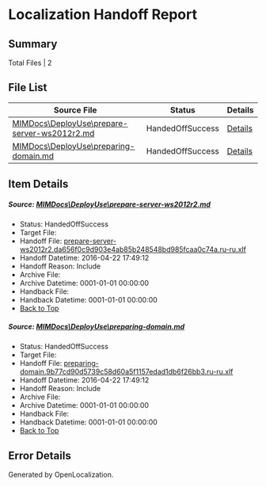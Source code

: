 # <a name='report-top'></a> Localization Handoff Report

## Summary
 Total Files | 2

## File List
 Source File | Status | Details 
 ----------- | ------ | ------- 
 [MIMDocs\DeployUse\prepare-server-ws2012r2.md](https://github.com/Microsoft/MIMDocs-pr/blob/af9f7f75f19bb29f2e29577c787252f6b7fabb7d/MIMDocs/DeployUse/prepare-server-ws2012r2.md) | HandedOffSuccess | [Details](#cd4ac84af4e5416512cf546a5d23b342ebe13c3969)
 [MIMDocs\DeployUse\preparing-domain.md](https://github.com/Microsoft/MIMDocs-pr/blob/af9f7f75f19bb29f2e29577c787252f6b7fabb7d/MIMDocs/DeployUse/preparing-domain.md) | HandedOffSuccess | [Details](#b22ccf69e6a1a6c8e13baa35c57bde0c6c07183a70)

## Item Details
##### <a name='cd4ac84af4e5416512cf546a5d23b342ebe13c3969'></a> Source: [MIMDocs\DeployUse\prepare-server-ws2012r2.md](https://github.com/Microsoft/MIMDocs-pr/blob/af9f7f75f19bb29f2e29577c787252f6b7fabb7d/MIMDocs/DeployUse/prepare-server-ws2012r2.md)
* Status: HandedOffSuccess
* Target File: 
* Handoff File: [prepare-server-ws2012r2.da656f0c9d903e4ab85b248548bd985fcaa0c74a.ru-ru.xlf](https://github.com/Microsoft/EM.handoff/blob/eb3c0e254d4b681dfd4076f9ba4c30e53f1b1d0c/ol-handoff/Microsoft/MIMDocs-pr.ru-ru/master/prepare-server-ws2012r2.da656f0c9d903e4ab85b248548bd985fcaa0c74a.ru-ru.xlf)
* Handoff Datetime: 2016-04-22 17:49:12
* Handoff Reason: Include
* Archive File: 
* Archive Datetime: 0001-01-01 00:00:00
* Handback File: 
* Handback Datetime: 0001-01-01 00:00:00
* [Back to Top](#report-top)

##### <a name='b22ccf69e6a1a6c8e13baa35c57bde0c6c07183a70'></a> Source: [MIMDocs\DeployUse\preparing-domain.md](https://github.com/Microsoft/MIMDocs-pr/blob/af9f7f75f19bb29f2e29577c787252f6b7fabb7d/MIMDocs/DeployUse/preparing-domain.md)
* Status: HandedOffSuccess
* Target File: 
* Handoff File: [preparing-domain.9b77cd90d5739c58d60a5f1157edad1db6f26bb3.ru-ru.xlf](https://github.com/Microsoft/EM.handoff/blob/eb3c0e254d4b681dfd4076f9ba4c30e53f1b1d0c/ol-handoff/Microsoft/MIMDocs-pr.ru-ru/master/preparing-domain.9b77cd90d5739c58d60a5f1157edad1db6f26bb3.ru-ru.xlf)
* Handoff Datetime: 2016-04-22 17:49:12
* Handoff Reason: Include
* Archive File: 
* Archive Datetime: 0001-01-01 00:00:00
* Handback File: 
* Handback Datetime: 0001-01-01 00:00:00
* [Back to Top](#report-top)


## Error Details

Generated by OpenLocalization.
